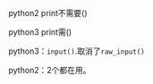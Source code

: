python2 print不需要\(\)

python3 print需\(\)



python3：`input()`.取消了`raw_input()`

python2：2个都在用。






